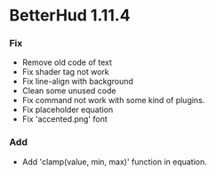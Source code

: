 # BetterHud 1.11.4

### Fix
- Remove old code of text
- Fix shader tag not work
- Fix line-align with background
- Clean some unused code
- Fix command not work with some kind of plugins.
- Fix placeholder equation
- Fix 'accented.png' font

### Add
- Add 'clamp(value, min, max)' function in equation.